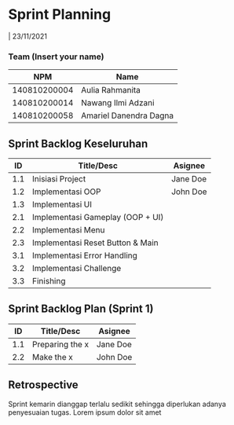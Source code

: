 # Sprint Planning 
| 23/11/2021

### Team (Insert your name)
| NPM           | Name                   |
| ------------- |------------------------|
| 140810200004  | Aulia Rahmanita        |
| 140810200014  | Nawang Ilmi Adzani     |
| 140810200058  | Amariel Danendra Dagna |

## Sprint Backlog Keseluruhan 
| ID  | Title/Desc                        | Asignee  | 
| --- | --------------------------------- | ---------| 
| 1.1 | Inisiasi Project                  | Jane Doe | 
| 1.2 | Implementasi OOP                  | John Doe | 
| 1.3 | Implementasi UI                   |          |
| 2.1 | Implementasi Gameplay (OOP + UI)  |          |
| 2.2 | Implementasi Menu                 |          | 
| 2.3 | Implementasi Reset Button & Main  |          |
| 3.1 | Implementasi Error Handling       |          |
| 3.2 | Implementasi Challenge            |          | 
| 3.3 | Finishing                         |          |

## Sprint Backlog Plan (Sprint 1)
| ID  | Title/Desc | Asignee | 
| --- | -----------| ------- | 
| 1.1 | Preparing the x | Jane Doe | 
| 2.2 | Make the x | John Doe | 

## Retrospective 

Sprint kemarin dianggap terlalu sedikit sehingga diperlukan adanya penyesuaian tugas. Lorem ipsum dolor sit amet

